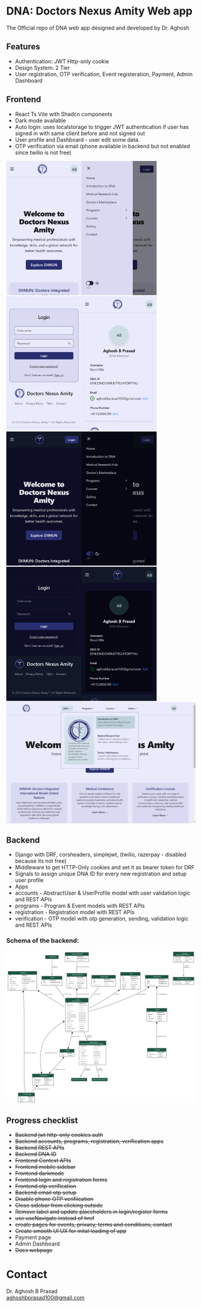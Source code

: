 # DNA: Doctors Nexus Amity Web app
The Official repo of DNA web app designed and developed by Dr. Aghosh

## Features
- Authentication: JWT Http-only cookie
- Design System: 2 Tier
- User registration, OTP verification, Event registeration, Payment, Admin Dashboard

## Frontend
- React Ts Vite with Shadcn components
- Dark mode available
- Auto login: uses localstorage to trigger JWT authentication if user has signed in with same client before and not signed out
- User profile and Dashboard - user edit some data.
- OTP verification via email (phone available in backend but not enabled since twilio is not free)

<img src="assets/sm_1.png" alt="Image 1" width="200"/><img src="assets/sm_2.png" alt="Image 1" width="200"/>
<img src="assets/sm_3.png" alt="Image 1" width="200"/><img src="assets/sm_5.png" alt="Image 1" width="200"/>
<img src="assets/sm_1d.png" alt="Image 1" width="200"/><img src="assets/sm_2d.png" alt="Image 1" width="200"/>
<img src="assets/sm_3d.png" alt="Image 1" width="200"/><img src="assets/sm_5d.png" alt="Image 1" width="200"/>
<img src="assets/md_2.png" alt="Image 1" width="800"/>


## Backend
- Django with DRF, corsheaders, simplejwt, (twilio, razerpay - disabled because its not free)
- Middleware to get HTTP-Only cookies and set it as bearer token for DRF
- Signals to assign unique DNA ID for every new registration and setup user profile
- Apps
-   accounts - AbstractUser & UserProfile model with user validation logic and REST APIs
-   programs - Program & Event models with REST APIs
-   registration - Registration model with REST APIs
-   verification - OTP model with otp generation, sending, validation logic and REST APIs

### Schema of the backend:
<img src="assets/models.png" alt="Image 1" width="800"/>

## Progress checklist
- ~~Backend jwt http-only cookies auth~~
- ~~Backend accounts, programs, registration, verification apps~~
- ~~Backend REST APIs~~
- ~~Backend DNA ID~~
- ~~Frontend Context APIs~~
- ~~Frontend mobile sidebar~~
- ~~Frontend darkmode~~
- ~~Frontend login and registration forms~~
- ~~Frontend otp verification~~
- ~~Backend  email otp setup~~
- ~~Disable phone OTP verifiication~~
- ~~Close sidebar from clicking outside~~
- ~~Remove label and update placeholders in login/register forms~~
- ~~use useNavigate instead of href~~
- ~~create pages for events, privacy, terms and conditions, contact~~
- ~~Create smooth UI UX for inital loading of app~~
- Payment page
- Admin Dashboard
- ~~Docs webpage~~


# Contact
Dr. Aghosh B Prasad <br>
aghoshbprasad100@gmail.com
